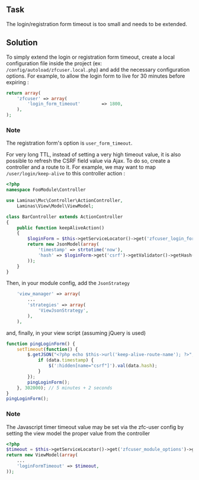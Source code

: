 ## Task
The login/registration form timeout is too small and needs to be extended.

## Solution
To simply extend the login or registration form timeout, create a local configuration file inside the project (ex: `/config/autoload/zfcuser.local.php`) and add the necessary configuration options. For example, to allow the login form to live for 30 minutes before expiring :

```php
return array(
    'zfcuser' => array(
        'login_form_timeout'        => 1800,
    ),
);
```

### Note
The registration form's option is `user_form_timeout`.

For very long TTL, instead of setting a very high timeout value, it is also possible to refresh the CSRF field value via Ajax. To do so, create a controller and a route to it. For example, we may want to map `/user/login/keep-alive` to this controller action :

```php
<?php
namespace FooModule\Controller

use Laminas\Mvc\Controller\ActionController,
    Laminas\View\Model\ViewModel;

class BarController extends ActionController
{
    public function keepAliveAction()
    {
        $loginForm = $this->getServiceLocator()->get('zfcuser_login_form');
        return new JsonModel(array(
            'timestamp' => strtotime('now'),
            'hash' => $loginForm->get('csrf')->getValidator()->getHash(true),
        ));
    }
}
```

Then, in your module config, add the `JsonStrategy`

```php
    'view_manager' => array(
        ...
        'strategies' => array(
            'ViewJsonStrategy',
        ),
    ),
```

and, finally, in your view script (assuming jQuery is used)

```js
function pingLoginForm() {
    setTimeout(function() {
        $.getJSON("<?php echo $this->url('keep-alive-route-name'); ?>", function(data) {
            if (data.timestamp) {
                $(':hidden[name="csrf"]').val(data.hash);
            }
        });
        pingLoginForm();
    }, 302000); // 5 minutes + 2 seconds
}
pingLoginForm();
```

### Note
The Javascript timer timeout value may be set via the zfc-user config by setting the view model the proper value from the controller

```php
<?php
$timeout = $this->getServiceLocator()->get('zfcuser_module_options')->getLoginFormTimeout();
return new ViewModel(array(
    ...
    'loginFormTimeout' => $timeout,
));
```
